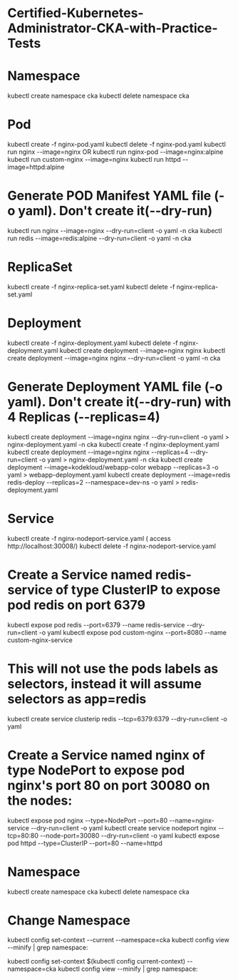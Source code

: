 # Certified-Kubernetes-Administrator-CKA-with-Practice-Tests

# Namespace
kubectl create namespace cka
kubectl delete namespace cka

# Pod
kubectl create -f nginx-pod.yaml
kubectl delete -f nginx-pod.yaml
kubectl run nginx --image=nginx OR kubectl run nginx-pod --image=nginx:alpine
kubectl run custom-nginx --image=nginx
kubectl run httpd --image=httpd:alpine
# Generate POD Manifest YAML file (-o yaml). Don't create it(--dry-run)
kubectl run nginx --image=nginx --dry-run=client -o yaml -n cka
kubectl run redis --image=redis:alpine --dry-run=client -o yaml -n cka

# ReplicaSet
kubectl create -f nginx-replica-set.yaml
kubectl delete -f nginx-replica-set.yaml

# Deployment
kubectl create -f nginx-deployment.yaml
kubectl delete -f nginx-deployment.yaml
kubectl create deployment --image=nginx nginx 
kubectl create deployment --image=nginx nginx --dry-run=client -o yaml -n cka
# Generate Deployment YAML file (-o yaml). Don't create it(--dry-run) with 4 Replicas (--replicas=4)
kubectl create deployment --image=nginx nginx --dry-run=client -o yaml > nginx-deployment.yaml -n cka
kubectl create -f nginx-deployment.yaml
kubectl create deployment --image=nginx nginx --replicas=4 --dry-run=client -o yaml > nginx-deployment.yaml -n cka
kubectl create deployment --image=kodekloud/webapp-color webapp --replicas=3 -o yaml > webapp-deployment.yaml
kubectl create deployment --image=redis redis-deploy --replicas=2 --namespace=dev-ns -o yaml > redis-deployment.yaml

# Service
kubectl create -f nginx-nodeport-service.yaml ( access http://localhost:30008/)
kubectl delete -f nginx-nodeport-service.yaml
# Create a Service named redis-service of type ClusterIP to expose pod redis on port 6379
kubectl expose pod redis --port=6379 --name redis-service --dry-run=client -o yaml
kubectl expose pod custom-nginx --port=8080 --name custom-nginx-service
# This will not use the pods labels as selectors, instead it will assume selectors as app=redis
kubectl create service clusterip redis --tcp=6379:6379 --dry-run=client -o yaml
# Create a Service named nginx of type NodePort to expose pod nginx's port 80 on port 30080 on the nodes:
kubectl expose pod nginx --type=NodePort --port=80 --name=nginx-service --dry-run=client -o yaml
kubectl create service nodeport nginx --tcp=80:80 --node-port=30080 --dry-run=client -o yaml
kubectl expose pod httpd --type=ClusterIP --port=80 --name=httpd

# Namespace
kubectl create namespace cka
kubectl delete namespace cka

# Change Namespace
kubectl config set-context --current --namespace=cka
kubectl config view --minify | grep namespace:

kubectl config set-context $(kubectl config current-context) --namespace=cka
kubectl config view --minify | grep namespace: